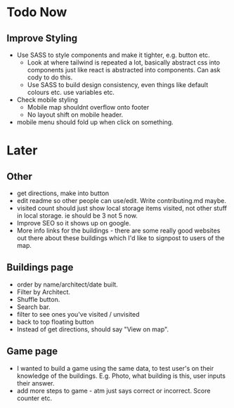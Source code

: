 # Todo Now

## Improve Styling

- Use SASS to style components and make it tighter, e.g. button etc.
  - Look at where tailwind is repeated a lot, basically abstract css into components just like react is abstracted into components. Can ask cody to do this.
  - Use SASS to build design consistency, even things like default colours etc. use variables etc.
- Check mobile styling
  - Mobile map shouldnt overflow onto footer
  - No layout shift on mobile header.
- mobile menu should fold up when click on something.

# Later

## Other

- get directions, make into button
- edit readme so other people can use/edit. Write contributing.md maybe.
- visited count should just show local storage items visited, not other stuff in local storage. ie should be 3 not 5 now.
- Improve SEO so it shows up on google.
- More info links for the buildings - there are some really good websites out there about these buildings which I'd like to signpost to users of the map.

## Buildings page

- order by name/architect/date built.
- Filter by Architect.
- Shuffle button.
- Search bar.
- filter to see ones you've visited / unvisited
- back to top floating button
- Instead of get directions, should say "View on map".

## Game page

- I wanted to build a game using the same data, to test user's on their knowledge of the buildings. E.g. Photo, what building is this, user inputs their answer.
- add more steps to game - atm just says correct or incorrect. Score counter etc.
